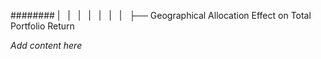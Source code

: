 ######## |   |   |   |   |   |   |   ├── Geographical Allocation Effect on Total Portfolio Return

*Add content here*
